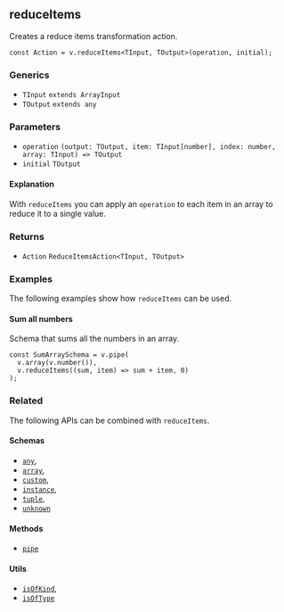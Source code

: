 reduceItems
-----------

Creates a reduce items transformation action.

    const Action = v.reduceItems<TInput, TOutput>(operation, initial);
    

### Generics

*   `TInput` `extends ArrayInput`
*   `TOutput` `extends any`

### Parameters

*   `operation` `(output: TOutput, item: TInput[number], index: number, array: TInput) => TOutput`
*   `initial` `TOutput`

#### Explanation

With `reduceItems` you can apply an `operation` to each item in an array to reduce it to a single value.

### Returns

*   `Action` `ReduceItemsAction<TInput, TOutput>`

### Examples

The following examples show how `reduceItems` can be used.

#### Sum all numbers

Schema that sums all the numbers in an array.

    const SumArraySchema = v.pipe(
      v.array(v.number()),
      v.reduceItems((sum, item) => sum + item, 0)
    );
    

### Related

The following APIs can be combined with `reduceItems`.

#### Schemas

*   [`any`](any.md),
*   [`array`](array.md),
*   [`custom`](custom.md),
*   [`instance`](instance.md),
*   [`tuple`](tuple.md),
*   [`unknown`](unknown.md)

#### Methods

*   [`pipe`](pipe.md)

#### Utils

*   [`isOfKind`](isOfKind.md),
*   [`isOfType`](isOfType.md)